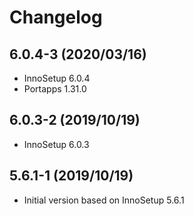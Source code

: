 # Changelog

## 6.0.4-3 (2020/03/16)

* InnoSetup 6.0.4
* Portapps 1.31.0

## 6.0.3-2 (2019/10/19)

* InnoSetup 6.0.3

## 5.6.1-1 (2019/10/19)

* Initial version based on InnoSetup 5.6.1
